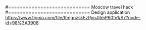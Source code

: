 #============================ Moscow travel hack #============================ Design application
https://www.figma.com/file/RmgnzskEzRjmJI55P60fe1/S7?node-id=98%3A3908